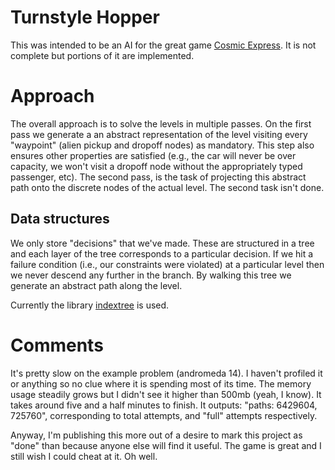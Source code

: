 # Turnstyle Hopper
This was intended to be an AI for the great game [Cosmic Express](https://cosmicexpressgame.com/). It is not complete but portions of it are implemented.

# Approach
The overall approach is to solve the levels in multiple passes. On the first pass we generate a an abstract representation of the level visiting every "waypoint" (alien pickup and dropoff nodes) as mandatory. This step also ensures other properties are satisfied (e.g., the car will never be over capacity, we won't visit a dropoff node without the appropriately typed passenger, etc). The second pass, is the task of projecting this abstract path onto the discrete nodes of the actual level. The second task isn't done.

## Data structures
We only store "decisions" that we've made. These are structured in a tree and each layer of the tree corresponds to a particular decision. If we hit a failure condition (i.e., our constraints were violated) at a particular level then we never descend any further in the branch. By walking this tree we generate an abstract path along the level.

Currently the library [indextree](https://docs.rs/indextree/) is used.

# Comments
It's pretty slow on the example problem (andromeda 14). I haven't profiled it or anything so no clue where it is spending most of its time. The memory usage steadily grows but I didn't see it higher than 500mb (yeah, I know). It takes around five and a half minutes to finish. It outputs: "paths: 6429604, 725760", corresponding to total attempts, and "full" attempts respectively.

Anyway, I'm publishing this more out of a desire to mark this project as "done" than because anyone else will find it useful. The game is great and I still wish I could cheat at it. Oh well.
